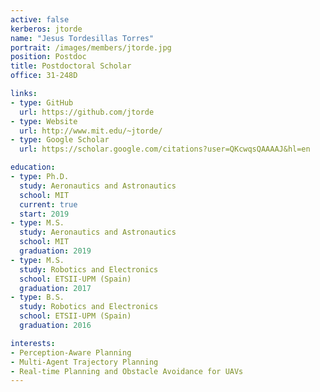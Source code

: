```yaml
---
active: false
kerberos: jtorde
name: "Jesus Tordesillas Torres"
portrait: /images/members/jtorde.jpg
position: Postdoc
title: Postdoctoral Scholar
office: 31-248D

links:
- type: GitHub
  url: https://github.com/jtorde
- type: Website
  url: http://www.mit.edu/~jtorde/
- type: Google Scholar
  url: https://scholar.google.com/citations?user=QKcwqsQAAAAJ&hl=en

education:
- type: Ph.D.
  study: Aeronautics and Astronautics
  school: MIT
  current: true
  start: 2019
- type: M.S.
  study: Aeronautics and Astronautics
  school: MIT
  graduation: 2019
- type: M.S.
  study: Robotics and Electronics
  school: ETSII-UPM (Spain)
  graduation: 2017
- type: B.S.
  study: Robotics and Electronics
  school: ETSII-UPM (Spain)
  graduation: 2016

interests:
- Perception-Aware Planning
- Multi-Agent Trajectory Planning
- Real-time Planning and Obstacle Avoidance for UAVs
---
```

